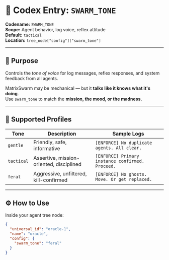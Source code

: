 # 📜 Codex Entry: `SWARM_TONE`

**Codename:** `SWARM_TONE`  
**Scope:** Agent behavior, log voice, reflex attitude  
**Default:** `tactical`  
**Location:** `tree_node["config"]["swarm_tone"]`

---

## 🎯 Purpose

Controls the *tone of voice* for log messages, reflex responses, and system feedback from all agents.

MatrixSwarm may be mechanical — but it **talks like it knows what it's doing**.  
Use `swarm_tone` to match the **mission, the mood, or the madness.**

---

## 🧠 Supported Profiles

| Tone     | Description                                             | Sample Logs                                  |
|----------|---------------------------------------------------------|-----------------------------------------------|
| `gentle` | Friendly, safe, informative                              | `[ENFORCE] No duplicate agents. All clear.`   |
| `tactical` | Assertive, mission-oriented, disciplined               | `[ENFORCE] Primary instance confirmed. Proceed.` |
| `feral`  | Aggressive, unfiltered, kill-confirmed                  | `[ENFORCE] No ghosts. Move. Or get replaced.` |

---

## ⚙️ How to Use

Inside your agent tree node:

```json
{
  "universal_id": "oracle-1",
  "name": "oracle",
  "config": {
    "swarm_tone": "feral"
  }
}
